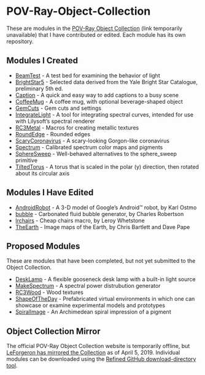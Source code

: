 # POV-Ray-Object-Collection

These are modules in the [POV-Ray Object Collection](http://lib.povray.org/) (link temporarily unavailable) that I have contributed or edited. Each module has its own repository.

## Modules I Created

- [BeamTest](https://github.com/CousinRicky/POV-BeamTest) - A test bed for examining the behavior of light
- [BrightStar5](https://github.com/CousinRicky/POV-BrightStar5) - Selected data derived from the Yale Bright Star Catalogue, preliminary 5th ed.
- [Caption](https://github.com/CousinRicky/POV-Caption) - A quick and easy way to add captions to a busy scene
- [CoffeeMug](https://github.com/CousinRicky/POV-CoffeeMug) - A coffee mug, with optional beverage-shaped object
- [GemCuts](https://github.com/CousinRicky/POV-GemCuts) - Gem cuts and settings
- [IntegrateLight](https://github.com/CousinRicky/POV-IntegrateLight) - A tool for integrating spectral curves, intended for use with Lilysoft’s spectral renderer
- [RC3Metal](https://github.com/CousinRicky/POV-RC3Metal) - Macros for creating metallic textures
- [RoundEdge](https://github.com/CousinRicky/POV-RoundEdge) - Rounded edges
- [ScaryCoronavirus](https://github.com/CousinRicky/POV-ScaryCoronavirus) - A scary-looking Gorgon-like coronavirus
- [Spectrum](https://github.com/CousinRicky/POV-Spectrum) - Calibrated spectrum color maps and pigments
- [SphereSweep](https://github.com/CousinRicky/POV-SphereSweep) - Well-behaved alternatives to the sphere_sweep primitive
- [TiltedTorus](https://github.com/CousinRicky/POV-TiltedTorus) - A torus that is scaled in the polar (y) direction, then rotated about its circular axis

## Modules I Have Edited

- [AndroidRobot](https://github.com/CousinRicky/POV-AndroidRobot) - A 3-D model of Google’s Android™ robot, by Karl Ostmo
- [bubble](https://github.com/CousinRicky/POV-bubble) - Carbonated fluid bubble generator, by Charles Robertson
- [lrchairs](https://github.com/CousinRicky/POV-lrchairs) -  Cheap chairs macro, by Leroy Whetstone
- [TheEarth](https://github.com/CousinRicky/POV-TheEarth) - Image maps of the Earth, by Chris Bartlett and Dave Pape

## Proposed Modules

These are modules that have been completed, but not yet submitted to the Object Collection.

- [DeskLamp](https://github.com/CousinRicky/POV-DeskLamp) - A flexible gooseneck desk lamp with a built-in light source
- [MakeSpectrum](https://github.com/CousinRicky/POV-MakeSpectrum) - A spectral power distrubution generator
- [RC3Wood](https://github.com/CousinRicky/POV-RC3Wood) - Wood textures
- [ShapeOfTheDay](https://github.com/CousinRicky/POV-ShapeOfTheDay) - Prefabricated virtual environments in which one can showcase or examine experimental models and prototypes
- [SpiralImage](https://github.com/CousinRicky/POV-SpiralImage) - An Archimedean spiral impression of a pigment

## Object Collection Mirror

The official POV-Ray Object Collection website is temporarily offline, but [LeForgeron has mirrored the Collection](https://github.com/LeForgeron/PovContributions) as of April 5, 2019.
Individual modules can be downloaded using the [Refined GitHub download-directory tool](https://download-directory.github.io/).
